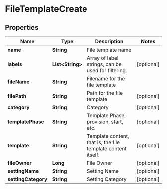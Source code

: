 

# FileTemplateCreate

## Properties

Name | Type | Description | Notes
------------ | ------------- | ------------- | -------------
**name** | **String** | File template name | 
**labels** | **List&lt;String&gt;** | Array of label strings, can be used for filtering. |  [optional]
**fileName** | **String** | Filename for the file template | 
**filePath** | **String** | Path for the file template |  [optional]
**category** | **String** | Category |  [optional]
**templatePhase** | **String** | Template Phase, provision, start, etc. |  [optional]
**template** | **String** | Template content, that is, the file template content itself. |  [optional]
**fileOwner** | **Long** | File Owner |  [optional]
**settingName** | **String** | Setting Name |  [optional]
**settingCategory** | **String** | Setting Category |  [optional]



